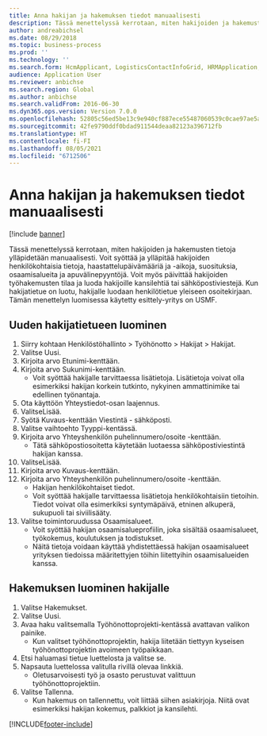 ```yaml
---
title: Anna hakijan ja hakemuksen tiedot manuaalisesti
description: Tässä menettelyssä kerrotaan, miten hakijoiden ja hakemusten tietoja ylläpidetään manuaalisesti.
author: andreabichsel
ms.date: 08/29/2018
ms.topic: business-process
ms.prod: ''
ms.technology: ''
ms.search.form: HcmApplicant, LogisticsContactInfoGrid, HRMApplication,  DirPartyTable
audience: Application User
ms.reviewer: anbichse
ms.search.region: Global
ms.author: anbichse
ms.search.validFrom: 2016-06-30
ms.dyn365.ops.version: Version 7.0.0
ms.openlocfilehash: 52805c56ed5be13c9e940cf887ece55487060539c0cae97ae5a1bcecd491fbcb
ms.sourcegitcommit: 42fe9790ddf0bdad911544deaa82123a396712fb
ms.translationtype: HT
ms.contentlocale: fi-FI
ms.lasthandoff: 08/05/2021
ms.locfileid: "6712506"
---
```

# <a name="enter-applicant-and-application-data-manually"></a>Anna hakijan ja hakemuksen tiedot manuaalisesti

[!include [banner](../../includes/banner.md)]

Tässä menettelyssä kerrotaan, miten hakijoiden ja hakemusten tietoja ylläpidetään manuaalisesti.   Voit syöttää ja ylläpitää hakijoiden henkilökohtaisia tietoja, haastattelupäivämääriä ja -aikoja, suosituksia, osaamisalueita ja apuvälinepyyntöjä. Voit myös päivittää hakijoiden työhakemusten tilaa ja luoda hakijoille kansilehtiä tai sähköpostiviestejä. Kun hakijatietue on luotu, hakijalle luodaan henkilötietue yleiseen osoitekirjaan.       Tämän menettelyn luomisessa käytetty esittely-yritys on USMF.


## <a name="create-a-new-applicant-record"></a>Uuden hakijatietueen luominen
1. Siirry kohtaan Henkilöstöhallinto > Työhönotto > Hakijat > Hakijat.
2. Valitse Uusi.
3. Kirjoita arvo Etunimi-kenttään.
4. Kirjoita arvo Sukunimi-kenttään.
    * Voit syöttää hakijalle tarvittaessa lisätietoja. Lisätietoja voivat olla esimerkiksi hakijan korkein tutkinto, nykyinen ammattinimike tai edellinen työnantaja.  
5. Ota käyttöön Yhteystiedot-osan laajennus.
6. ValitseLisää.
7. Syötä Kuvaus-kenttään Viestintä - sähköposti.
8. Valitse vaihtoehto Tyyppi-kentässä.
9. Kirjoita arvo Yhteyshenkilön puhelinnumero/osoite -kenttään.
    * Tätä sähköpostiosoitetta käytetään luotaessa sähköpostiviestintä hakijan kanssa.  
10. ValitseLisää.
11. Kirjoita arvo Kuvaus-kenttään.
12. Kirjoita arvo Yhteyshenkilön puhelinnumero/osoite -kenttään.
    * Hakijan henkilökohtaiset tiedot.  
    * Voit syöttää hakijalle tarvittaessa lisätietoja henkilökohtaisiin tietoihin. Tiedot voivat olla esimerkiksi syntymäpäivä, etninen alkuperä, sukupuoli tai siviilisääty.  
13. Valitse toimintoruudussa Osaamisalueet.
    * Voit syöttää hakijan osaamisalueprofiilin, joka sisältää osaamisalueet, työkokemus, koulutuksen ja todistukset.  
    * Näitä tietoja voidaan käyttää yhdistettäessä hakijan osaamisalueet yrityksen tiedoissa määritettyjen töihin liitettyihin osaamisalueiden kanssa.   

## <a name="create-an-application-for-the-applicant"></a>Hakemuksen luominen hakijalle
1. Valitse Hakemukset.
2. Valitse Uusi.
3. Avaa haku valitsemalla Työhönottoprojekti-kentässä avattavan valikon painike.
    * Kun valitset työhönottoprojektin, hakija liitetään tiettyyn kyseisen työhönottoprojektin avoimeen työpaikkaan.  
4. Etsi haluamasi tietue luettelosta ja valitse se.
5. Napsauta luettelossa valitulla rivillä olevaa linkkiä.
    * Oletusarvoisesti työ ja osasto perustuvat valittuun työhönottoprojektiin.  
6. Valitse Tallenna.
    * Kun hakemus on tallennettu, voit liittää siihen asiakirjoja. Niitä ovat esimerkiksi hakijan kokemus, palkkiot ja kansilehti.  



[!INCLUDE[footer-include](../../../../includes/footer-banner.md)]